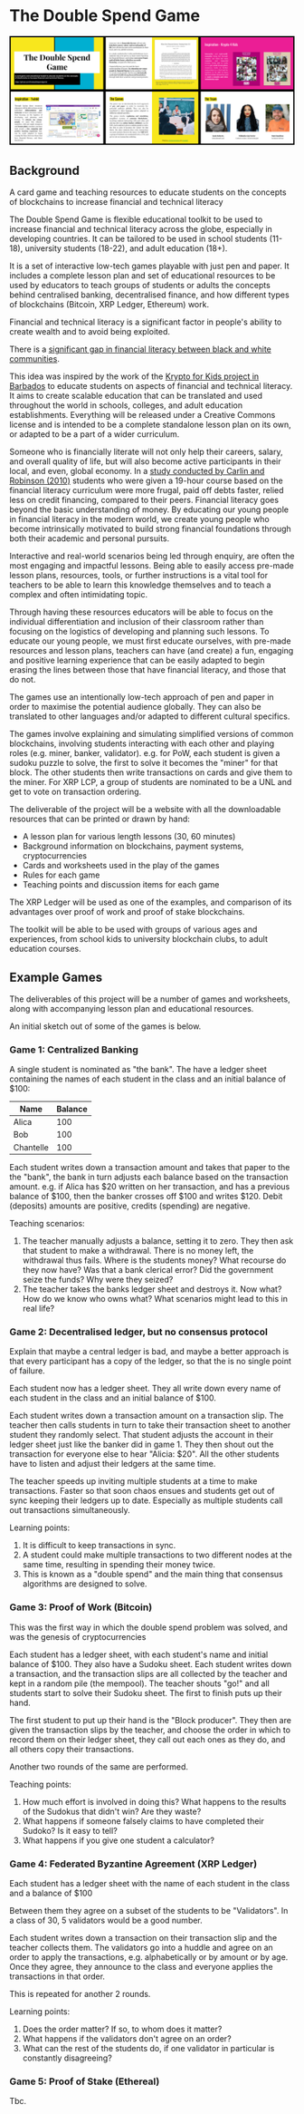 # The Double Spend Game

![The Double Spend Game Slides](https://github.com/thedoublespendgame/.github/raw/main/profile/slides.jpg)

## Background
A card game and teaching resources to educate students on the concepts of blockchains to increase financial and technical literacy

The Double Spend Game is flexible educational toolkit to be used to increase financial and technical literacy across the globe, especially in developing countries. It can be tailored to be used in school students (11-18),  university students (18-22), and adult education (18+). 

It is a set of interactive low-tech games playable with just pen and paper. It includes a complete lesson plan and set of educational resources to be used by educators to teach groups of students or adults the concepts behind centralised banking, decentralised finance, and how different types of blockchains (Bitcoin, XRP Ledger, Ethereum) work.

Financial and technical literacy is a significant factor in people's ability to create wealth and to avoid being exploited.

There is a [significant gap in financial literacy between black and white communities](https://www.annuity.org/financial-literacy/black-community/).

This idea was inspired by the work of the [Krypto for Kids project in Barbados](https://blockchainonthebeach.com/) to educate students on aspects of financial and technical literacy. It aims to create scalable education that can be translated and used throughout the world in schools, colleges, and adult education establishments. Everything will be released under a Creative Commons license and is intended to be a complete standalone lesson plan on its own, or adapted to be a part of a wider curriculum.

Someone who is financially literate will not only help their careers, salary, and overall quality of life, but will also become active participants in their local, and even, global economy. In a [study conducted by Carlin and Robinson (2010)](https://www.nber.org/system/files/working_papers/w16271/w16271.pdf) students who were given a 19-hour course based on the financial literacy curriculum were more frugal, paid off debts faster, relied less on credit financing, compared to their peers. Financial literacy goes beyond the basic understanding of money. By educating our young people in financial literacy in the modern world, we create young people who become intrinsically motivated to build strong financial foundations through both their academic and personal pursuits. 

Interactive and real-world scenarios being led through enquiry, are often the most engaging and impactful lessons. Being able to easily access pre-made lesson plans, resources, tools, or further instructions is a vital tool for teachers to be able to learn this knowledge themselves and to teach a complex and often intimidating topic.

Through having these resources educators will be able to focus on the individual differentiation and inclusion of their classroom rather than focusing on the logistics of developing and planning such lessons. To educate our young people, we must first educate ourselves, with pre-made resources and lesson plans, teachers can have (and create) a fun, engaging and positive learning experience that can be easily adapted to begin erasing the lines between those that have financial literacy, and those that do not. 

The games use an intentionally low-tech approach of pen and paper in order to maximise the potential audience globally. They can also be translated to other languages and/or adapted to different cultural specifics. 

The games involve explaining and simulating simplified versions of common blockchains, involving students interacting with each other and playing roles (e.g. miner, banker, validator). e.g. for PoW, each student is given a sudoku puzzle to solve, the first to solve it becomes the "miner" for that block. The other students then write transactions on cards and give them to the miner. For XRP LCP, a group of students are nominated to be a UNL and get to vote on transaction ordering.

The deliverable of the project will be a website with all the downloadable resources that can be printed or drawn by hand:

- A lesson plan for various length lessons (30, 60 minutes)
- Background information on blockchains, payment systems, cryptocurrencies
- Cards and worksheets used in the play of the games
- Rules for each game
- Teaching points and discussion items for each game

The XRP Ledger will be used as one of the examples, and comparison of its advantages over proof of work and proof of stake blockchains.

The toolkit will be able to be used with groups of various ages and experiences, from school kids to university blockchain clubs, to adult education courses. 

## Example Games
The deliverables of this project will be a number of games and worksheets, along with accompanying lesson plan and educational resources.

An initial sketch out of some of the games is below. 

### Game 1: Centralized Banking

A single student is nominated as "the bank". The have a ledger sheet containing the names of each student in the class and an initial balance of $100:

| Name      | Balance |
| --------- | ------- |
| Alica     | 100     |
| Bob       | 100     |
| Chantelle | 100     |

Each student writes down a transaction amount and takes that paper to the the "bank", the bank in turn adjusts each balance based on the transaction amount. e.g. if Alica has \$20 written on her transaction, and has a previous balance of \$100, then the banker crosses off \$100 and writes \$120. Debit (deposits) amounts are positive, credits (spending) are negative.

Teaching scenarios:
1. The teacher manually adjusts a balance, setting it to zero. They then ask that student to make a withdrawal. There is no money left, the withdrawal thus fails. Where is the students money? What recourse do they now have? Was that a bank clerical error? Did the government seize the funds? Why were they seized?
2. The teacher takes the banks ledger sheet and destroys it. Now what? How do we know who owns what? What scenarios might lead to this in real life?

### Game 2: Decentralised ledger, but no consensus protocol
Explain that maybe a central ledger is bad, and maybe a better approach is that every participant has a copy of the ledger, so that the is no single point of failure.

Each student now has a ledger sheet. They all write down every name of each student in the class and an initial balance of \$100. 

Each student writes down a transaction amount on a transaction slip. The teacher then calls students in turn to take their transaction sheet to another student they randomly select. That student adjusts the account in their ledger sheet just like the banker did in game 1. They then shout out the transaction for everyone else to hear "Alicia: \$20". All the other students have to listen and adjust their ledgers at the same time.

The teacher speeds up inviting multiple students at a time to make transactions. Faster so that soon chaos ensues and students get out of sync keeping their ledgers up to date. Especially as multiple students call out transactions simultaneously.

Learning points:
1. It is difficult to keep transactions in sync.
2. A student could make multiple transactions to two different nodes at the same time, resulting in spending their money twice.
3. This is known as a "double spend" and the main thing that consensus algorithms are designed to solve.

### Game 3: Proof of Work (Bitcoin)
This was the first way in which the double spend problem was solved, and was the genesis of cryptocurrencies

Each student has a ledger sheet, with each student's name and initial balance of \$100. They also have a Sudoku sheet. Each student writes down a transaction, and the transaction slips are all collected by the teacher and kept in a random pile (the mempool). The teacher shouts "go!" and all students start to solve their Sudoku sheet. The first to finish puts up their hand. 

The first student to put up their hand is the "Block producer". They then are given the transaction slips by the teacher, and choose the order in which to record them on their ledger sheet, they call out each ones as they do, and all others copy their transactions.

Another two rounds of the same are performed.

Teaching points:
1. How much effort is involved in doing this? What happens to the results of the Sudokus that didn't win? Are they waste?
2. What happens if someone falsely claims to have completed their Sudoko? Is it easy to tell?
3. What happens if you give one student a calculator?

### Game 4: Federated Byzantine Agreement (XRP Ledger)

Each student has a ledger sheet with the name of each student in the class and a balance of \$100

Between them they agree on a subset of the students to be "Validators". In a class of 30, 5 validators would be a good number. 

Each student writes down a transaction on their transaction slip and the teacher collects them. The validators go into a huddle and agree on an order to apply the transactions, e.g. alphabetically or by amount or by age. Once they agree, they announce to the class and everyone applies the transactions in that order.

This is repeated for another 2 rounds.

Learning points:
1. Does the order matter? If so, to whom does it matter?
2. What happens if the validators don't agree on an order?
3. What can the rest of the students do, if one validator in particular is constantly disagreeing?

### Game 5: Proof of Stake (Ethereal)

Tbc.
